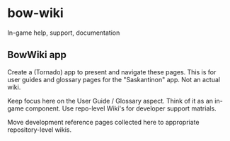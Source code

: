 # bow-wiki

In-game help, support, documentation

## BowWiki app

Create a (Tornado) app to present and navigate these pages. This is for user guides and glossary pages for the "Saskantinon" app. Not an actual wiki.

Keep focus here on the User Guide / Glossary aspect. Think of it as an in-game component. Use repo-level Wiki's for developer support matrials. 

Move development reference pages collected here to appropriate repository-level wikis.
